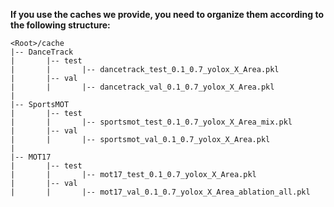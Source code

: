 **If you use the caches we provide, you need to organize them according to the following structure:**

```
<Root>/cache
|-- DanceTrack
|		|-- test
|		|		|-- dancetrack_test_0.1_0.7_yolox_X_Area.pkl
|		|-- val
|		|		|-- dancetrack_val_0.1_0.7_yolox_X_Area.pkl
|
|-- SportsMOT
|		|-- test
|		|		|-- sportsmot_test_0.1_0.7_yolox_X_Area_mix.pkl
|		|-- val
|		|		|-- sportsmot_val_0.1_0.7_yolox_X_Area.pkl
|
|-- MOT17
|		|-- test
|		|		|-- mot17_test_0.1_0.7_yolox_X_Area.pkl
|		|-- val
|		|		|-- mot17_val_0.1_0.7_yolox_X_Area_ablation_all.pkl
```

